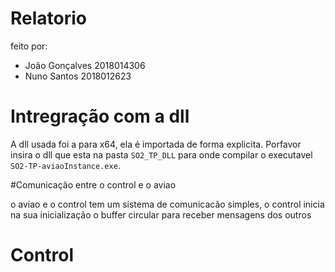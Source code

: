 # Relatorio
feito por:
 - João Gonçalves 2018014306
 - Nuno Santos 2018012623             

# Intregração com a dll
A dll usada foi a para x64, ela é importada de forma explicita.
Porfavor insira o dll que esta na pasta `SO2_TP_DLL` para onde compilar o executavel `SO2-TP-aviaoInstance.exe`.

#Comunicação entre o control e o aviao

o aviao e o control tem um sistema de comunicacão simples, o control inicia na sua inicialização o buffer circular para receber mensagens dos outros

# Control


